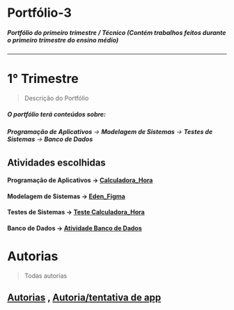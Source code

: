 # Portfólio-3
##### Portfólio do primeiro trimestre / Técnico (Contém trabalhos feitos durante o primeiro trimestre do ensino médio)
----------------------------------------------------------------------------------------------------------------
# **1° Trimestre**
> Descrição do Portfólio
##### *O portfólio terá conteúdos sobre:*  
###### **Programação de Aplicativos** →  **Modelagem de Sistemas** →  **Testes de Sistemas** →  **Banco de Dados**

## Atividades escolhidas 
#### Programação de Aplicativos → [Calculadora_Hora](https://github.com/Zendroo/Portfolio-3/blob/main/Programa%C3%A7%C3%A3o%20de%20Aplicativos_1/calculadora_hora.zip)
#### Modelagem de Sistemas → [Eden_Figma](https://www.figma.com/proto/Os6iIfXUY57wBv5JD37Z0Q/%C3%A9den?node-id=1-2&starting-point-node-id=1%3A2)
#### Testes de Sistemas → [Teste Calculadora_Hora](https://docs.google.com/document/d/100zKOQ4r_O1jZbAx2qF_gIetmPkc3fNRJHY2FtkrC8Q/edit?usp=sharing)
#### Banco de Dados → [Atividade Banco de Dados](https://docs.google.com/document/d/1YciSm4AxkQeHfKLrUFR90eFSNGZIx6vGa48YwPq2kEQ/edit?usp=sharing)

# Autorias 
> Todas autorias
## [Autorias](https://docs.google.com/document/d/1KjHsqamWMmwmYF53xKH42YFmZKcLvJIL1GT4YxHV1aY/edit?usp=sharing) , [Autoria/tentativa de app](https://github.com/Zendroo/Portfolio-3/blob/main/Autoria/autoria.zip)
